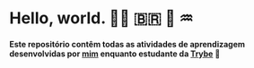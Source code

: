 # **Hello, world.** 🏳️‍🌈 🇧🇷 🧠 ♒

#### Este repositório contêm todas as atividades de aprendizagem desenvolvidas por [mim](https://linkedin.com/in/erg1101) enquanto estudante da [Trybe](https://betrybe.com) 🚀
